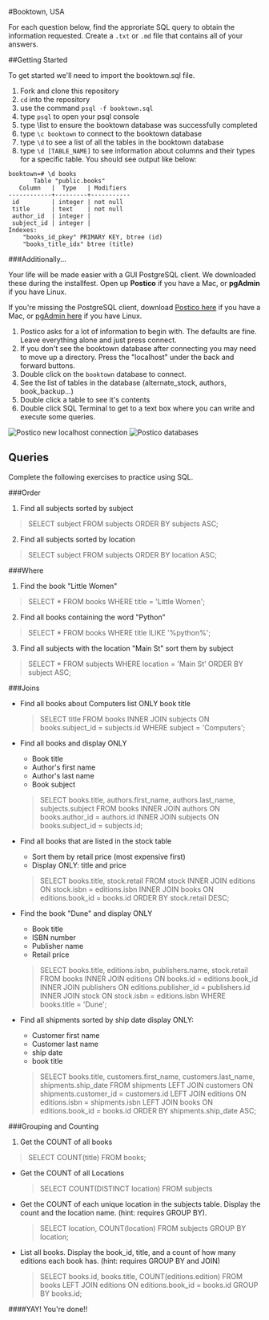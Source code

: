 #Booktown, USA

For each question below, find the approriate SQL query to obtain the information requested. Create a `.txt` or `.md` file that contains all of your answers.

##Getting Started

To get started we'll need to import the booktown.sql file.

1. Fork and clone this repository
2. `cd` into the repository
3. use the command `psql -f booktown.sql`
4. type `psql` to open your psql console
5. type \list to ensure the booktown database was successfully completed
6. type `\c booktown` to connect to the booktown database
7. type `\d` to see a list of all the tables in the booktown database
8. type `\d [TABLE_NAME]` to see information about columns and their types for a specific table. You should see output like below:

```
booktown=# \d books
       Table "public.books"
   Column   |  Type   | Modifiers 
------------+---------+-----------
 id         | integer | not null
 title      | text    | not null
 author_id  | integer | 
 subject_id | integer | 
Indexes:
    "books_id_pkey" PRIMARY KEY, btree (id)
    "books_title_idx" btree (title)
```

###Additionally...

Your life will be made easier with a GUI PostgreSQL client. We downloaded these during the installfest. Open up **Postico** if you have a Mac, or **pgAdmin** if you have Linux.

If you're missing the PostgreSQL client, download [Postico here](https://eggerapps.at/postico/) if you have a Mac, or [pgAdmin here](http://www.pgadmin.org/) if you have Linux.

1. Postico asks for a lot of information to begin with. The defaults are fine. Leave everything alone and just press connect.
2. If you don't see the booktown database after connecting you may need to move up a directory. Press the "localhost" under the back and forward buttons.
3. Double click on the `booktown` database to connect.
4. See the list of tables in the database (alternate_stock, authors, book_backup...)
5. Double click a table to see it's contents
6. Double click SQL Terminal to get to a text box where you can write and execute some queries.

![Postico new localhost connection](images/postico/00-postico-localhost-connection.jpg)
![Postico databases](images/postico/01-postico-databases.jpg)

## Queries

Complete the following exercises to practice using SQL.

###Order
1. Find all subjects sorted by subject

  > SELECT subject FROM subjects ORDER BY subjects ASC;
2. Find all subjects sorted by location

  > SELECT subject FROM subjects ORDER BY location ASC;

###Where
1. Find the book "Little Women"

  > SELECT * FROM books WHERE title = 'Little Women';
2. Find all books containing the word "Python"

  > SELECT * FROM books WHERE title ILIKE '%python%';
3. Find all subjects with the location "Main St" sort them by subject

  > SELECT * FROM subjects WHERE location = 'Main St' ORDER BY subject ASC;


###Joins

* Find all books about Computers list ONLY book title
  > SELECT title FROM books
  > INNER JOIN subjects
  > ON books.subject_id = subjects.id
  > WHERE subject = 'Computers';

* Find all books and display ONLY
	* Book title
	* Author's first name
	* Author's last name
	* Book subject
    > SELECT books.title, authors.first_name, authors.last_name, subjects.subject 
    > FROM books
    > INNER JOIN authors
    > ON books.author_id = authors.id
    > INNER JOIN subjects
    > ON books.subject_id = subjects.id;
* Find all books that are listed in the stock table
	* Sort them by retail price (most expensive first)
	* Display ONLY: title and price

    > SELECT books.title, stock.retail FROM stock
    > INNER JOIN editions
    > ON stock.isbn = editions.isbn
    > INNER JOIN books
    > ON editions.book_id = books.id
    > ORDER BY stock.retail DESC;

* Find the book "Dune" and display ONLY
	* Book title
	* ISBN number
	* Publisher name
	* Retail price

    > SELECT books.title, editions.isbn, publishers.name, stock.retail FROM books
    > INNER JOIN editions
    > ON books.id = editions.book_id
    > INNER JOIN publishers
    > ON editions.publisher_id = publishers.id
    > INNER JOIN stock
    > ON stock.isbn = editions.isbn
    > WHERE books.title = 'Dune';

* Find all shipments sorted by ship date display ONLY:
	* Customer first name
	* Customer last name
	* ship date
	* book title

    > SELECT books.title, customers.first_name, customers.last_name, 
    > shipments.ship_date FROM shipments
    > LEFT JOIN customers
    > ON shipments.customer_id = customers.id
    > LEFT JOIN editions
    > ON editions.isbn = shipments.isbn
    > LEFT JOIN books
    > ON editions.book_id = books.id
    > ORDER BY shipments.ship_date ASC;

###Grouping and Counting

1. Get the COUNT of all books
  > SELECT COUNT(title) FROM books;
* Get the COUNT of all Locations
  > SELECT COUNT(DISTINCT location) FROM subjects
* Get the COUNT of each unique location in the subjects table. Display the count and the location name. (hint: requires GROUP BY).
  > SELECT location, COUNT(location) FROM subjects
  > GROUP BY location;

* List all books. Display the book_id, title, and a count of how many editions each book has. (hint: requires GROUP BY and JOIN)
  > SELECT books.id, books.title, COUNT(editions.edition) FROM books
  > LEFT JOIN editions
  > ON editions.book_id = books.id
  > GROUP BY books.id;

####YAY! You're done!!
